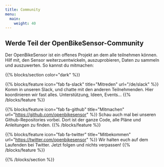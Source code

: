 ```yaml
---
title: Community
menu:
  main:
    weight: 40
---
```


<section class="row td-box td-box--1 position-relative td-box--gradient td-box--height-auto">
<div class="container text-center td-arrow-down">
<span class="h4 mb-0">
  
# Werde Teil der OpenBikeSensor-Community

Der OpenBikeSensor ist ein offenes Projekt an dem alle teilnehmen können. Hilf
mit, den Sensor weiterzuentwickeln, auszuprobieren, Daten zu sammeln und
auszuwerten. So kannst du mitmachen:

</span>
</div>
</section>

{{% blocks/section color="dark" %}}

{{% blocks/feature icon="fab fa-slack" title="Mitreden" url="/de/slack" %}}
Komm in unseren Slack, und chatte mit den anderen Teilnehmenden. Hier koordinieren wir fast alles. Unterstützung, Ideen, Events...
{{% /blocks/feature %}}

{{% blocks/feature icon="fab fa-github" title="Mitmachen" url="https://github.com/openbikesensor" %}}
Schau auch mal bei unseren Github-Repositories vorbei. Dort ist der ganze Code,
alle Pläne und Anleitungen zu finden.
{{% /blocks/feature %}}

{{% blocks/feature icon="fab fa-twitter" title="Mitbekommen" url="https://twitter.com/openbikesensor" %}}
Wir halten euch auf dem Laufenden bei Twitter. Jetzt folgen und nichts verpassen!
{{% /blocks/feature %}}

{{% /blocks/section %}}
